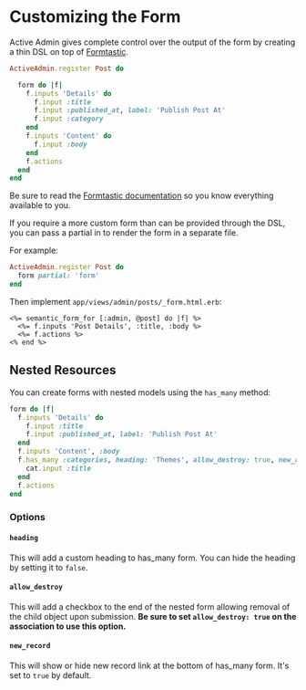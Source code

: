 # Customizing the Form

Active Admin gives complete control over the output of the form by creating a thin DSL on top of
[Formtastic](http://github.com/justinfrench/formtastic).
```ruby
ActiveAdmin.register Post do

  form do |f|
    f.inputs 'Details' do
      f.input :title
      f.input :published_at, label: 'Publish Post At'
      f.input :category
    end
    f.inputs 'Content' do
      f.input :body
    end
    f.actions
  end
end
```

Be sure to read the [Formtastic documentation](http://rdoc.info/github/justinfrench/formtastic)
so you know everything available to you.

If you require a more custom form than can be provided through the DSL, you can
pass a partial in to render the form in a separate file.

For example:
```ruby
ActiveAdmin.register Post do
  form partial: 'form'
end
```

Then implement `app/views/admin/posts/_form.html.erb`:
```erb
<%= semantic_form_for [:admin, @post] do |f| %>
  <%= f.inputs 'Post Details', :title, :body %>
  <%= f.actions %>
<% end %>
```

## Nested Resources

You can create forms with nested models using the `has_many` method:

```ruby
form do |f|
  f.inputs 'Details' do
    f.input :title
    f.input :published_at, label: 'Publish Post At'
  end
  f.inputs 'Content', :body
  f.has_many :categories, heading: 'Themes', allow_destroy: true, new_record: false do |cat|
    cat.input :title
  end
  f.actions
end
```

### Options

#### `heading`

This will add a custom heading to has_many form. You can hide the heading by setting it to `false`.

#### `allow_destroy`

This will add a checkbox to the end of the nested form allowing removal of the child object
upon submission. __Be sure to set `allow_destroy: true` on the association to use this option.__

#### `new_record`

This will show or hide new record link at the bottom of has_many form. It's set to `true` by default.
